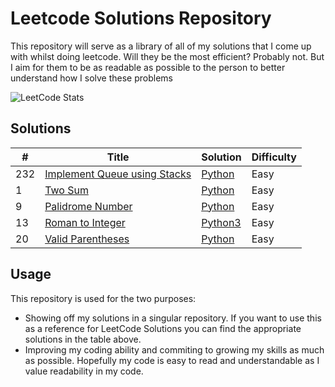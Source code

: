 # Leetcode Solutions Repository
This repository will serve as a library of all of my solutions that I come up with whilst doing leetcode. Will they be the most efficient? Probably not. But I aim for them to be as readable as possible to the person to better understand how I solve these problems

![LeetCode Stats](https://leetcard.jacoblin.cool/TheBluesBand?theme=dark&font=Roboto%20Mono&ext=heatmap)


## Solutions
| # | Title | Solution | Difficulty |
|---| ----- | -------- | ---------- |
|232| [Implement Queue using Stacks](https://leetcode.com/problems/implement-queue-using-stacks/description/) | [Python](./EasyQuestions/ImplementQueueUsingStacks) | Easy |
| 1 | [Two Sum](https://leetcode.com/problems/two-sum/) | [Python](./EasyQuestions/TwoSum) | Easy |
| 9 | [Palidrome Number](https://leetcode.com/problems/palindrome-number) | [Python](./EasyQuestions/PalindromeNumber) | Easy |
| 13 | [Roman to Integer](https://leetcode.com/problems/roman-to-integer/) | [Python3](./EasyQuestions/RomanToInteger/) | Easy |
| 20 | [Valid Parentheses](https://leetcode.com/problems/valid-parentheses/) | [Python](./EasyQuestions/ValidParentheses/) | Easy |

## Usage
This repository is used for the two purposes:
-  Showing off my solutions in a singular repository. If you want to use this as a reference for LeetCode Solutions you can find the appropriate solutions in the table above.
- Improving my coding ability and commiting to growing my skills as much as possible. Hopefully my code is easy to read and understandable as I value readability in my code.
